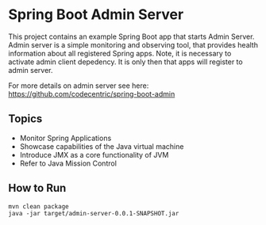# Spring Boot Admin Server
This project contains an example Spring Boot app that starts Admin Server. Admin server is a simple monitoring and observing tool, that provides health information about all registered Spring apps. Note, it is necessary to activate admin client depedency. It is only then that apps will register to admin server. 

For more details on admin server see here: https://github.com/codecentric/spring-boot-admin

## Topics
* Monitor Spring Applications
* Showcase capabilities of the Java virtual machine
* Introduce JMX as a core functionality of JVM
* Refer to Java Mission Control

## How to Run

    mvn clean package
    java -jar target/admin-server-0.0.1-SNAPSHOT.jar 

